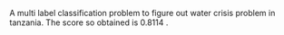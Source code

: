 A multi label classification problem to figure out water crisis problem in tanzania. The score so obtained is 0.8114 .
